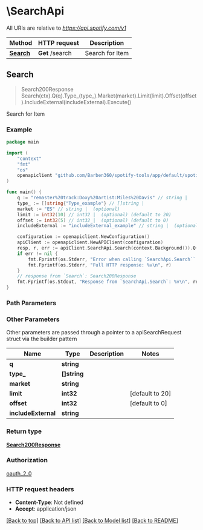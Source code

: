 # \SearchApi

All URIs are relative to *https://api.spotify.com/v1*

Method | HTTP request | Description
------------- | ------------- | -------------
[**Search**](SearchApi.md#Search) | **Get** /search | Search for Item 



## Search

> Search200Response Search(ctx).Q(q).Type_(type_).Market(market).Limit(limit).Offset(offset).IncludeExternal(includeExternal).Execute()

Search for Item 



### Example

```go
package main

import (
    "context"
    "fmt"
    "os"
    openapiclient "github.com/Barben360/spotify-tools/app/default/spotifyclient"
)

func main() {
    q := "remaster%20track:Doxy%20artist:Miles%20Davis" // string | 
    type_ := []string{"Type_example"} // []string | 
    market := "ES" // string |  (optional)
    limit := int32(10) // int32 |  (optional) (default to 20)
    offset := int32(5) // int32 |  (optional) (default to 0)
    includeExternal := "includeExternal_example" // string |  (optional)

    configuration := openapiclient.NewConfiguration()
    apiClient := openapiclient.NewAPIClient(configuration)
    resp, r, err := apiClient.SearchApi.Search(context.Background()).Q(q).Type_(type_).Market(market).Limit(limit).Offset(offset).IncludeExternal(includeExternal).Execute()
    if err != nil {
        fmt.Fprintf(os.Stderr, "Error when calling `SearchApi.Search``: %v\n", err)
        fmt.Fprintf(os.Stderr, "Full HTTP response: %v\n", r)
    }
    // response from `Search`: Search200Response
    fmt.Fprintf(os.Stdout, "Response from `SearchApi.Search`: %v\n", resp)
}
```

### Path Parameters



### Other Parameters

Other parameters are passed through a pointer to a apiSearchRequest struct via the builder pattern


Name | Type | Description  | Notes
------------- | ------------- | ------------- | -------------
 **q** | **string** |  | 
 **type_** | **[]string** |  | 
 **market** | **string** |  | 
 **limit** | **int32** |  | [default to 20]
 **offset** | **int32** |  | [default to 0]
 **includeExternal** | **string** |  | 

### Return type

[**Search200Response**](Search200Response.md)

### Authorization

[oauth_2_0](../README.md#oauth_2_0)

### HTTP request headers

- **Content-Type**: Not defined
- **Accept**: application/json

[[Back to top]](#) [[Back to API list]](../README.md#documentation-for-api-endpoints)
[[Back to Model list]](../README.md#documentation-for-models)
[[Back to README]](../README.md)

